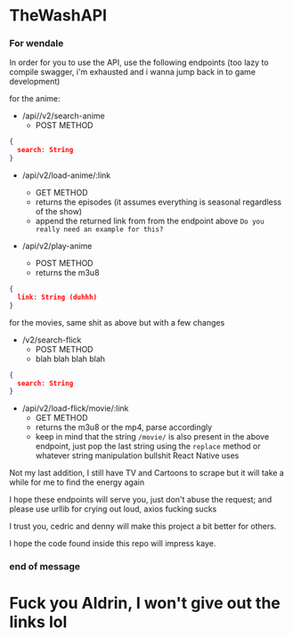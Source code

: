 # TheWashAPI

### For wendale
In order for you to use the API, use the following endpoints (too lazy to compile swagger, i'm exhausted and i wanna jump back in to game development)

for the anime:
- /api//v2/search-anime
  - POST METHOD
```json
{
  search: String
}
```
- /api/v2/load-anime/:link
  - GET METHOD
  - returns the episodes (it assumes everything is seasonal regardless of the show)
  - append the returned link from from the endpoint above
`Do you really need an example for this?`

- /api/v2/play-anime
  - POST METHOD
  - returns the m3u8
```json
{
  link: String (duhhh)
}
```

for the movies, same shit as above but with a few changes
- /v2/search-flick
  - POST METHOD
  - blah blah blah blah
```json
{
  search: String
}
```
- /api/v2/load-flick/movie/:link
  - GET METHOD
  - returns the m3u8 or the mp4, parse accordingly
  - keep in mind that the string `/movie/` is also present in the above endpoint, just pop the last string
    using the `replace` method or whatever string manipulation bullshit React Native uses

Not my last addition, I still have TV and Cartoons to scrape but it will take a while for me to find the energy again

I hope these endpoints will serve you, just don't abuse the request; and please use urllib for crying out loud, axios fucking sucks

I trust you, cedric and denny will make this project a bit better for others.

I hope the code found inside this repo will impress kaye.

### end of message

# Fuck you Aldrin, I won't give out the links lol

